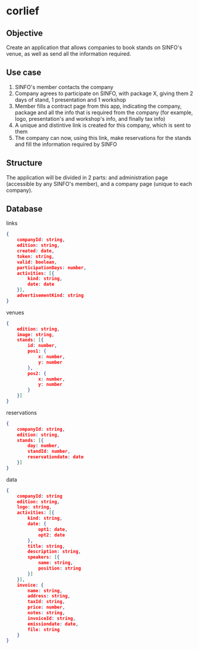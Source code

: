 # corlief

## Objective

Create an application that allows companies to book stands on SINFO's venue, as well as send all the information required.

## Use case

1. SINFO's member contacts the company
2. Company agrees to participate on SINFO, with package X, giving them 2 days of stand, 1 presentation and 1 workshop
3. Member fills a contract page from this app, indicating the company, package and all the info that is required from the company (for example, logo, presentation's and workshop's info, and finally tax info)
4. A unique and distintive link is created for this company, which is sent to them
5. The company can now, using this link, make reservations for the stands and fill the information required by SINFO

## Structure

The application will be divided in 2 parts: and administration page (accessible by any SINFO's member), and a company page (unique to each company).

## Database

links

```json
{
    companyId: string,
    edition: string,
    created: date,
    token: string,
    valid: boolean,
    participationDays: number,
    activities: [{
        kind: string,
        date: date
    }],
    advertisementKind: string
}
```

venues

```json
{
    edition: string,
    image: string,
    stands: [{
        id: number,
        pos1: {
            x: number,
            y: number
        },
        pos2: {
            x: number,
            y: number
        }
    }]
}
```

reservations

```json
{
    companyId: string,
    edition: string,
    stands: [{
        day: number,
        standId: number,
        reservationdate: date
    }]
}
```

data

```json
{
    companyId: string
    edition: string,
    logo: string,
    activities: [{
        kind: string,
        date: {
            opt1: date,
            opt2: date
        },
        title: string,
        description: string,
        speakers: [{
            name: string,
            position: string
        }]
    }],
    invoice: {
        name: string,
        address: string,
        taxId: string,
        price: number,
        notes: string,
        invoiceId: string,
        emissiondate: date,
        file: string
    }
}
```